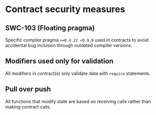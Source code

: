 # Contract security measures

## SWC-103 (Floating pragma)

Specific compiler pragma `>=0.4.22 <0.9.0` used in contracts to avoid accidental bug inclusion through outdated compiler versions.

## Modifiers used only for validation

All modifiers in contract(s) only validate data with `require` statements.

## Pull over push

All functions that modify state are based on receiving calls rather than making contract calls.
